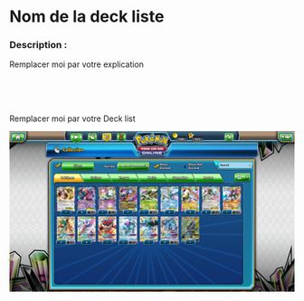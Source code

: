 # Nom de la deck liste



### Description :

Remplacer moi par votre explication

<br><br><br>

Remplacer moi par votre Deck list



![alt text](exemple.png)
